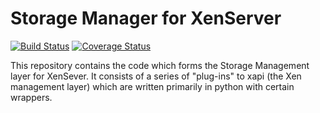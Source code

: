 Storage Manager for XenServer
=============================

[![Build Status](https://travis-ci.org/siddharthv/sm.svg?branch=travis-ci)](https://travis-ci.org/siddharthv/sm)
[![Coverage Status](https://coveralls.io/repos/siddharthv/sm/badge.png)](https://coveralls.io/r/siddharthv/sm)

This repository contains the code which forms the Storage Management layer for XenSever. It consists of a series of "plug-ins" to xapi (the Xen management layer) which are written primarily in python with certain wrappers.
